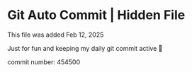 # Git Auto Commit | Hidden File

This file was added Feb 12, 2025

Just for fun and keeping my daily git commit active 🤪

commit number: 454500
